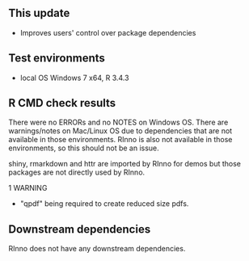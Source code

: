 ## This update
* Improves users' control over package dependencies

## Test environments
* local OS Windows 7 x64, R 3.4.3

## R CMD check results
There were no ERRORs and no NOTES on Windows OS. There are warnings/notes on Mac/Linux
OS due to dependencies that are not available in those environments. RInno is also
not available in those environments, so this should not be an issue.

shiny, rmarkdown and httr are imported by RInno for demos but those packages are
not directly used by RInno.

1 WARNING
* "qpdf" being required to create reduced size pdfs.

## Downstream dependencies
RInno does not have any downstream dependencies.
